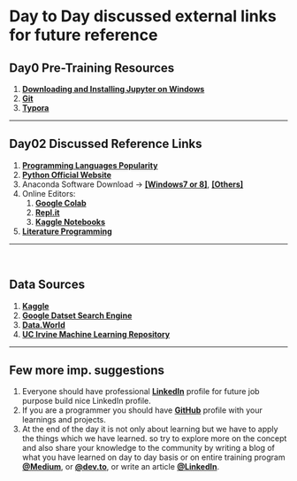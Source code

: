 # Day to Day discussed external links for future reference

## Day0 Pre-Training Resources

1. **[Downloading and Installing Jupyter on Windows](https://medium.com/@anilkumarteegala/getting-started-with-anaconda-and-jupyter-notebook-on-windows-68e68a2a3bbb)**
2. **[Git](https://git-scm.com/downloads)**
3. **[Typora](http://typora.io/)**

---------------

## Day02 Discussed Reference Links

1.  **[Programming Languages Popularity](https://pypl.github.io/PYPL.html)**
2.  **[Python Official Website](https://www.python.org/)**
3.  Anaconda Software Download → **[[Windows7 or 8]](https://repo.anaconda.com/archive/Anaconda3-2019.10-Windows-x86_64.exe)**, **[[Others]](https://www.anaconda.com/products/individual#Downloads)**
4. Online Editors:
    1. **[Google Colab](https://colab.research.google.com/)**
    2. **[Repl.it](https://replit.com/)**
    3. **[Kaggle Notebooks](https://www.kaggle.com/code)**
5.  **[Literature Programming](http://literateprogramming.com/knuthweb.pdf)**



-----------------------

<br>

## Data Sources
1. **[Kaggle](https://www.kaggle.com/datasets)**
2. **[Google Datset Search Engine](https://datasetsearch.research.google.com/)**
3. **[Data.World](https://data.world/)**
4. **[UC Irvine Machine Learning Repository](https://archive.ics.uci.edu/ml/index.php)**
----------------

## Few more imp. suggestions
1. Everyone should have professional [**LinkedIn**](https://www.linkedin.com/) profile for future job purpose build nice LinkedIn profile.
2. If you are a programmer you should have [**GitHub**](github.com) profile with your learnings and projects.
3. At the end of the day it is not only about learning but we have to apply the things which we have learned. so try to explore more on the concept and also share your knowledge to the community by writing a blog of what you have learned on day to day basis or on entire training program [**@Medium**](https://medium.com/), or [**@dev.to**](https://dev.to/new), or write an article [**@LinkedIn**](https://www.linkedin.com/post/new/).
